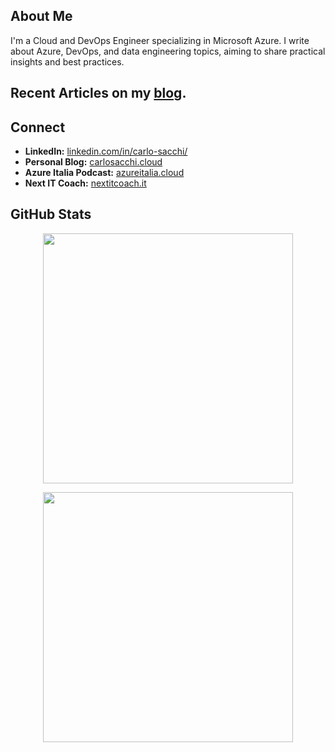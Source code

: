 ## About Me

I'm a Cloud and DevOps Engineer specializing in Microsoft Azure.
I write about Azure, DevOps, and data engineering topics, aiming to share practical insights and best practices.

## Recent Articles on my [blog](https://www.carlosacchi.cloud/).

## Connect

- **LinkedIn:** [linkedin.com/in/carlo-sacchi/](https://www.linkedin.com/in/carlo-sacchi/)
- **Personal Blog:** [carlosacchi.cloud](https://www.carlosacchi.cloud/)
- **Azure Italia Podcast:** [azureitalia.cloud](https://www.azureitalia.cloud/)
- **Next IT Coach:** [nextitcoach.it](https://www.nextitcoach.it/)

## GitHub Stats

<p align = "center">
   <img src = "https://github-readme-stats.vercel.app/api?username=carlosacchi&show_icons=true&theme=nord" width = 400>
</p>

<p align = "center">
   <img src = "https://github-readme-stats.vercel.app/api/top-langs?username=carlosacchi&show_icons=true&theme=nord" width = 400>
</p>
 
